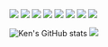 <div align="left">  
  <img src="https://img.shields.io/badge/-oracle%20sql-black?logo=fireflyiii"/>
  <img src="https://img.shields.io/badge/-java-blue?logo=chainguard"/>
  <img src="https://img.shields.io/badge/-javascript-black?logo=javascript"/>
  <img src="https://img.shields.io/badge/-typescript-gray?logo=typescript"/>
  <img src="https://img.shields.io/badge/-typescript-black?logo=python"/>
  <img src="https://img.shields.io/badge/-tomcat-blue?logo=apachetomcat"/>
  <img src="https://img.shields.io/badge/-angular-red?logo=angular"/>
  <img src="https://img.shields.io/badge/-html-black?logo=html5"/>
</div>

  ![Ken's GitHub stats](https://github-readme-stats.vercel.app/api?username=Ken2Hung&show_icons=true&theme=radical)
  <img src="https://github-readme-streak-stats.herokuapp.com/?user=Ken2Hung" /> 

